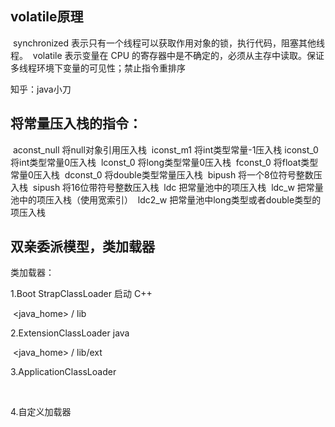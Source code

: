 ## volatile原理

​	synchronized 表示只有一个线程可以获取作用对象的锁，执行代码，阻塞其他线程。
​	volatile 表示变量在 CPU 的寄存器中是不确定的，必须从主存中读取。保证多线程环境下变量的可见性；禁止指令重排序

知乎：java小刀



## 将常量压入栈的指令：

​	aconst_null 将null对象引用压入栈
​	iconst_m1 将int类型常量-1压入栈
​	iconst_0 将int类型常量0压入栈
​	lconst_0 将long类型常量0压入栈
​	fconst_0 将float类型常量0压入栈
​	dconst_0 将double类型常量压入栈
​	bipush 将一个8位符号整数压入栈
​	sipush 将16位带符号整数压入栈
​	ldc 把常量池中的项压入栈
​	ldc_w 把常量池中的项压入栈（使用宽索引）
​	ldc2_w 把常量池中long类型或者double类型的项压入栈



## 双亲委派模型，类加载器

类加载器：

1.Boot StrapClassLoader 启动 C++

​	<java_home> / lib

2.ExtensionClassLoader java

​	<java_home> / lib/ext

3.ApplicationClassLoader

​	<ClassPath>

4.自定义加载器